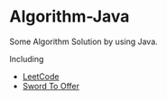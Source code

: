 # Algorithm-Java
Some Algorithm Solution by using Java.

Including

* [LeetCode](https://leetcode.com/problemset/algorithms/)
* [Sword To Offer](https://www.nowcoder.com/ta/coding-interviews?page=1)
